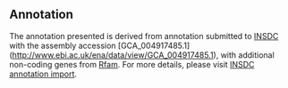 
Annotation
----------

The annotation presented is derived from annotation submitted to
[INSDC](http://www.insdc.org) with the assembly accession [GCA\_004917485.1]
(http://www.ebi.ac.uk/ena/data/view/GCA_004917485.1),
with additional non-coding genes from
[Rfam](http://rfam.xfam.org/). For more details, please visit [INSDC
annotation import](http://ensemblgenomes.org/info/data/insdc_annotation).
